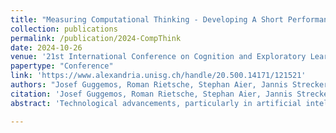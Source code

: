 ```yaml
---
title: "Measuring Computational Thinking - Developing A Short Performance Test For Higher Education"
collection: publications
permalink: /publication/2024-CompThink
date: 2024-10-26
venue: '21st International Conference on Cognition and Exploratory Learning in Digital Age (CELDA 2024)'
papertype: "Conference"
link: 'https://www.alexandria.unisg.ch/handle/20.500.14171/121521' 
authors: "Josef Guggemos, Roman Rietsche, Stephan Aier, Jannis Strecker and Simon Mayer"
citation: 'Josef Guggemos, Roman Rietsche, Stephan Aier, Jannis Strecker and Simon Mayer. 2024. Measuring Computational Thinking - Developing A Short Performance Test For Higher Education. In Proceedings of the 21st International Conference on Cognition and Exploratory Learning in Digital Age (CELDA 2024), October 26-28, Zabreg, Croatia.'
abstract: 'Technological advancements, particularly in artificial intelligence, significantly transform our society and work practices. Computational thinking (CT) has emerged as a crucial 21-century skill, enabling individuals to solve problems more effectively through an automation-oriented perspective and fundamental concepts of computer science. To ensure the effective integration of CT into educational curricula, it is crucial to develop efficient assessment frameworks that allow teachers to measure and promote student CT proficiency. Therefore, our aim is to develop a short test to measure CT among undergraduate students. To this end, we consider two performance tests: the Computational Thinking test (CTt) and the Algorithmic Thinking Test for Adults (ATTA). We use items from both instruments to compile a short test. Based on a sample of 290 second-year non-computer science undergraduate students, we provide evidence on the quality of our test. Besides classical test theory, we apply item response theory, namely Rasch modeling, and confirmatory factor analysis. Our test shows favorable properties, e.g., Cronbach's alpha > .75, and may be suitable for the efficient assessment of CT across higher education programs.'

---
```


